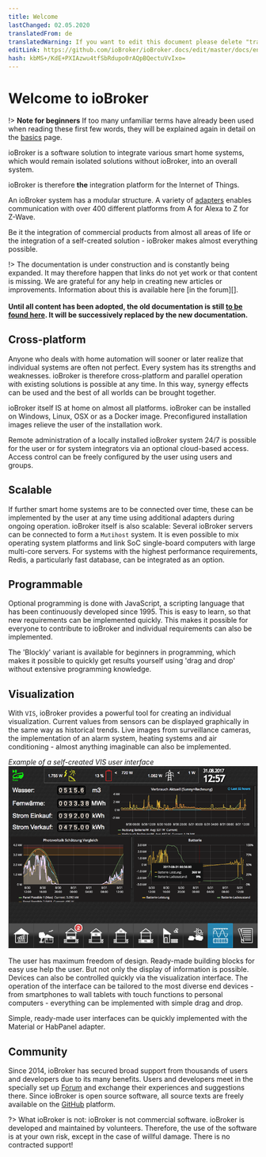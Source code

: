 ```yaml
---
title: Welcome
lastChanged: 02.05.2020
translatedFrom: de
translatedWarning: If you want to edit this document please delete "translatedFrom" field, elsewise this document will be translated automatically again
editLink: https://github.com/ioBroker/ioBroker.docs/edit/master/docs/en/README.md
hash: kbMS+/KdE+PXIAzwu4tfSbRdupo0rAQpBQectuVvIxo=
---
```

# Welcome to ioBroker
!> **Note for beginners** If too many unfamiliar terms have already been used when reading these first few words, they will be explained again in detail on the [basics](https://www.iobroker.net/#de/documentation/basics/README.md) page.

ioBroker is a software solution to integrate various smart home systems, which would remain isolated solutions without ioBroker, into an overall system.

ioBroker is therefore **the** integration platform for the Internet of Things.

An ioBroker system has a modular structure. A variety of [adapters](http://download.iobroker.net/list.html) enables communication with over 400 different platforms from A for Alexa to Z for Z-Wave.

Be it the integration of commercial products from almost all areas of life or the integration of a self-created solution - ioBroker makes almost everything possible.

!> The documentation is under construction and is constantly being expanded. It may therefore happen that links do not yet work or that content is missing. We are grateful for any help in creating new articles or improvements. Information about this is available here [in the forum][].<br><br> **Until all content has been adopted, the old documentation is still [to be found here](https://www.iobroker.net/docu/). It will be successively replaced by the new documentation.**

## Cross-platform
Anyone who deals with home automation will sooner or later realize that individual systems are often not perfect. Every system has its strengths and weaknesses. ioBroker is therefore cross-platform and parallel operation with existing solutions is possible at any time. In this way, synergy effects can be used and the best of all worlds can be brought together.

ioBroker itself IS at home on almost all platforms. ioBroker can be installed on Windows, Linux, OSX or as a Docker image.
Preconfigured installation images relieve the user of the installation work.

Remote administration of a locally installed ioBroker system 24/7 is possible for the user or for system integrators via an optional cloud-based access. Access control can be freely configured by the user using users and groups.

## Scalable
If further smart home systems are to be connected over time, these can be implemented by the user at any time using additional adapters during ongoing operation.
ioBroker itself is also scalable: Several ioBroker servers can be connected to form a `Mutihost` system. It is even possible to mix operating system platforms and link SoC single-board computers with large multi-core servers.
For systems with the highest performance requirements, Redis, a particularly fast database, can be integrated as an option.

## Programmable
Optional programming is done with JavaScript, a scripting language that has been continuously developed since 1995. This is easy to learn, so that new requirements can be implemented quickly. This makes it possible for everyone to contribute to ioBroker and individual requirements can also be implemented.

The 'Blockly' variant is available for beginners in programming, which makes it possible to quickly get results yourself using 'drag and drop' without extensive programming knowledge.

## Visualization
With `VIS`, ioBroker provides a powerful tool for creating an individual visualization. Current values from sensors can be displayed graphically in the same way as historical trends. Live images from surveillance cameras, the implementation of an alarm system, heating systems and air conditioning - almost anything imaginable can also be implemented.

*Example of a self-created VIS user interface* ![VIS](../de/media/vis2.png)

The user has maximum freedom of design. Ready-made building blocks for easy use help the user. But not only the display of information is possible. Devices can also be controlled quickly via the visualization interface. The operation of the interface can be tailored to the most diverse end devices - from smartphones to wall tablets with touch functions to personal computers - everything can be implemented with simple drag and drop.

Simple, ready-made user interfaces can be quickly implemented with the Material or HabPanel adapter.

## Community
Since 2014, ioBroker has secured broad support from thousands of users and developers due to its many benefits. Users and developers meet in the specially set up [Forum](https://forum.iobroker.net) and exchange their experiences and suggestions there. Since ioBroker is open source software, all source texts are freely available on the [GitHub](https://github.com/ioBroker) platform.

?> What ioBroker is not: ioBroker is not commercial software. ioBroker is developed and maintained by volunteers. Therefore, the use of the software is at your own risk, except in the case of willful damage.
There is no contracted support!

[Grundlagen]: https://www.iobroker.net/#de/documentation/basics/README.md

[Adaptern]: http://download.iobroker.net/list.html

[hier zu finden]: https://www.iobroker.net/docu/

[im Forum]: https://forum.iobroker.net/category/186/dokumentations-support

[GitHub]: https://github.com/ioBroker

[Forum]: https://forum.iobroker.net